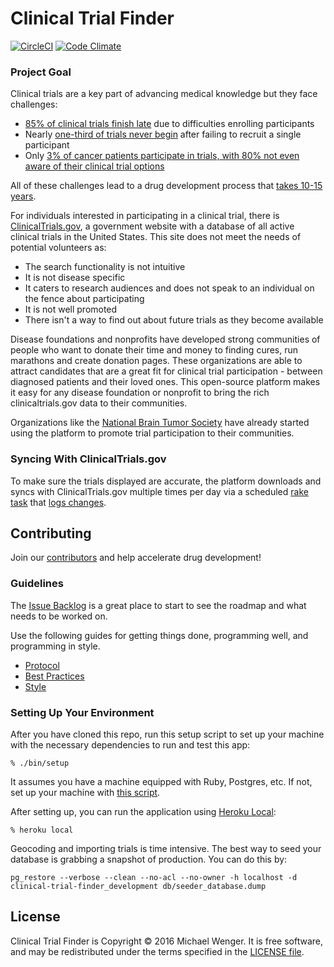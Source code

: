 # Clinical Trial Finder

[![CircleCI](https://circleci.com/gh/mwenger1/clinical-trial-finder/tree/master.svg?style=svg)](https://circleci.com/gh/mwenger1/clinical-trial-finder/tree/master)
[![Code Climate](https://codeclimate.com/repos/580ce59aefbc1b5742003dfd/badges/bd0e46bb5202ab1376bf/gpa.svg)](https://codeclimate.com/repos/580ce59aefbc1b5742003dfd/feed)

### Project Goal

Clinical trials are a key part of advancing medical knowledge but they face
challenges:

* [85% of clinical trials finish
  late](https://www.foundationforpn.org/research/clinical-trials/) due to
  difficulties enrolling participants
* Nearly [one-third of trials never
  begin](https://www.foundationforpn.org/research/clinical-trials/) after
  failing to recruit a single participant 
* Only [3% of cancer patients participate in trials, with 80% not even aware of
  their clinical trial
  options](http://www.forbes.com/sites/judystone/2015/01/06/how-can-we-encourage-participation-in-clinical-trials/#14e3d9376dd5)

All of these challenges lead to a drug development process that [takes 10-15
years](http://www.cancerresearchuk.org/about-cancer/cancers-in-general/cancer-questions/how-long-does-it-take-for-a-new-drug-to-go-through-clinical-trials).

For individuals interested in participating in a
clinical trial, there is [ClinicalTrials.gov](http://clinicaltrials.gov/), a
government website with a database of all active clinical trials in the
United States. This site does not meet the needs of potential volunteers as:

* The search functionality is not intuitive
* It is not disease specific
* It caters to research audiences and does not speak to an individual on the
  fence about participating
* It is not well promoted
* There isn't a way to find out about future trials as they become available

Disease foundations and nonprofits have developed strong communities of people
who want to donate their time and money to finding cures, run marathons and
create donation pages. These organizations are able to attract candidates that
are a great fit for clinical trial participation - between diagnosed patients
and their loved ones. This open-source platform makes it easy for any disease
foundation or nonprofit to bring the rich clinicaltrials.gov data to their
communities.

Organizations like the [National Brain Tumor Society](http://clinical-trial-finder-staging.herokuapp.com/)
have already started using the platform to promote trial participation to their
communities.

### Syncing With ClinicalTrials.gov

To make sure the trials displayed are accurate, the platform downloads and syncs
with ClinicalTrials.gov multiple times per day via a scheduled
[rake task](https://github.com/mwenger1/clinical-trial-finder/blob/master/lib/tasks/scheduler.rake)
that [logs changes](http://clinical-trial-finder-staging.herokuapp.com/import_logs).


## Contributing

Join our
[contributors](https://github.com/mwenger1/clinical-trial-finder/graphs/contributors) and
help accelerate drug development!

### Guidelines

The [Issue Backlog](https://github.com/mwenger1/clinical-trial-finder/issues) is a great
place to start to see the roadmap and what needs to be worked on.

Use the following guides for getting things done, programming well, and
programming in style.

* [Protocol](http://github.com/thoughtbot/guides/blob/master/protocol)
* [Best Practices](http://github.com/thoughtbot/guides/blob/master/best-practices)
* [Style](http://github.com/thoughtbot/guides/blob/master/style)

### Setting Up Your Environment

After you have cloned this repo, run this setup script to set up your machine
with the necessary dependencies to run and test this app:

    % ./bin/setup

It assumes you have a machine equipped with Ruby, Postgres, etc. If not, set up
your machine with [this script].

[this script]: https://github.com/thoughtbot/laptop

After setting up, you can run the application using [Heroku Local]:

    % heroku local

[Heroku Local]: https://devcenter.heroku.com/articles/heroku-local

Geocoding and importing trials is time intensive. The best way to seed your
database is grabbing a snapshot of production. You can do this by:

```
pg_restore --verbose --clean --no-acl --no-owner -h localhost -d clinical-trial-finder_development db/seeder_database.dump
```

## License

Clinical Trial Finder is Copyright © 2016 Michael Wenger. It is free
software, and may be redistributed under the terms specified in the [LICENSE
file](/LICENSE).
